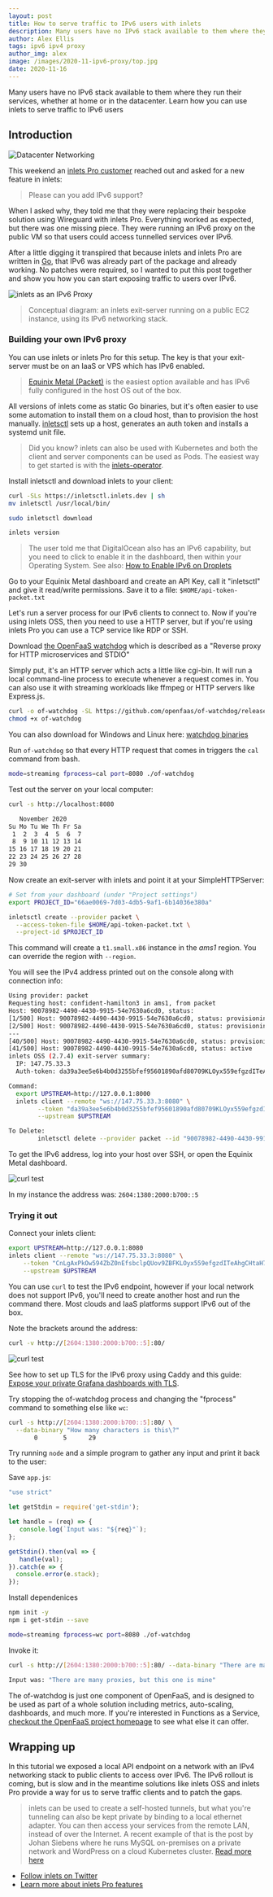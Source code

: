 ```yaml
---
layout: post
title: How to serve traffic to IPv6 users with inlets
description: Many users have no IPv6 stack available to them where they run their services, whether at home or in the datacenter. Learn how you can use inlets to serve traffic to IPv6 users
author: Alex Ellis
tags: ipv6 ipv4 proxy
author_img: alex
image: /images/2020-11-ipv6-proxy/top.jpg
date: 2020-11-16
---
```


Many users have no IPv6 stack available to them where they run their services, whether at home or in the datacenter. Learn how you can use inlets to serve traffic to IPv6 users

## Introduction

![Datacenter Networking](/images/2020-11-ipv6-proxy/top.jpg)

This weekend an [inlets Pro customer](https://inlets.dev/) reached out and asked for a new feature in inlets:

> Please can you add IPv6 support?

When I asked why, they told me that they were replacing their bespoke solution using Wireguard with inlets Pro. Everything worked as expected, but there was one missing piece. They were running an IPv6 proxy on the public VM so that users could access tunnelled services over IPv6.

After a little digging it transpired that because inlets and inlets Pro are written in [Go](https://golang.org), that IPv6 was already part of the package and already working. No patches were required, so I wanted to put this post together and show you how you can start exposing traffic to users over IPv6.

![inlets as an IPv6 Proxy](/images/2020-11-ipv6-proxy/conceptual.png)

> Conceptual diagram: an inlets exit-server running on a public EC2 instance, using its IPv6 networking stack.

### Building your own IPv6 proxy

You can use inlets or inlets Pro for this setup. The key is that your exit-server must be on an IaaS or VPS which has IPv6 enabled.

> [Equinix Metal (Packet)](https://metal.equinix.com) is the easiest option available and has IPv6 fully configured in the host OS out of the box.

All versions of inlets come as static Go binaries, but it's often easier to use some automation to install them on a cloud host, than to provision the host manually. [inletsctl](https://github.com/inlets/inletsctl) sets up a host, generates an auth token and installs a systemd unit file.

> Did you know? inlets can also be used with Kubernetes and both the client and server components can be used as Pods. The easiest way to get started is with the [inlets-operator](https://github.com/inlets/inlets-operator).

Install inletsctl and download inlets to your client:

```bash
curl -SLs https://inletsctl.inlets.dev | sh
mv inletsctl /usr/local/bin/

sudo inletsctl download

inlets version
```

> The user told me that DigitalOcean also has an IPv6 capability, but you need to click to enable it in the dashboard, then within your Operating System. See also: [How to Enable IPv6 on Droplets](https://www.digitalocean.com/docs/networking/ipv6/how-to/enable/)

Go to your Equinix Metal dashboard and create an API Key, call it "inletsctl" and give it read/write permissions. Save it to a file: `$HOME/api-token-packet.txt`

Let's run a server process for our IPv6 clients to connect to. Now if you're using inlets OSS, then you need to use a HTTP server, but if you're using inlets Pro you can use a TCP service like RDP or SSH.

Download [the OpenFaaS watchdog](https://github.com/openfaas/of-watchdog) which is described as a "Reverse proxy for HTTP microservices and STDIO"

Simply put, it's an HTTP server which acts a little like cgi-bin. It will run a local command-line process to execute whenever a request comes in. You can also use it with streaming workloads like ffmpeg or HTTP servers like Express.js.

```bash
curl -o of-watchdog -SL https://github.com/openfaas/of-watchdog/releases/download/0.8.1/of-watchdog-darwin
chmod +x of-watchdog
```

You can also download for Windows and Linux here: [watchdog binaries](https://github.com/openfaas/of-watchdog/releases/tag/0.8.1)

Run `of-watchdog` so that every HTTP request that comes in triggers the `cal` command from bash.

```bash
mode=streaming fprocess=cal port=8080 ./of-watchdog
```

Test out the server on your local computer:

```bash
curl -s http://localhost:8080

   November 2020      
Su Mo Tu We Th Fr Sa  
 1  2  3  4  5  6  7  
 8  9 10 11 12 13 14  
15 16 17 18 19 20 21  
22 23 24 25 26 27 28  
29 30
```

Now create an exit-server with inlets and point it at your SimpleHTTPServer:

```bash
# Set from your dashboard (under "Project settings")
export PROJECT_ID="66ae0069-7d03-4db5-9af1-6b14036e380a"

inletsctl create --provider packet \
  --access-token-file $HOME/api-token-packet.txt \
  --project-id $PROJECT_ID
```

This command will create a `t1.small.x86` instance in the *ams1* region. You can override the region with `--region`.

You will see the IPv4 address printed out on the console along with connection info:

```bash
Using provider: packet
Requesting host: confident-hamilton3 in ams1, from packet
Host: 90078982-4490-4430-9915-54e7630a6cd0, status: 
[1/500] Host: 90078982-4490-4430-9915-54e7630a6cd0, status: provisioning
[2/500] Host: 90078982-4490-4430-9915-54e7630a6cd0, status: provisioning
---
[40/500] Host: 90078982-4490-4430-9915-54e7630a6cd0, status: provisioning
[41/500] Host: 90078982-4490-4430-9915-54e7630a6cd0, status: active
inlets OSS (2.7.4) exit-server summary:
  IP: 147.75.33.3
  Auth-token: da39a3ee5e6b4b0d3255bfef95601890afd80709KLOyx559efgzdITeAhgCHtaH74zysHZ

Command:
  export UPSTREAM=http://127.0.0.1:8000
  inlets client --remote "ws://147.75.33.3:8080" \
        --token "da39a3ee5e6b4b0d3255bfef95601890afd80709KLOyx559efgzdITeAhgCHtaH74zysHZ" \
        --upstream $UPSTREAM

To Delete:
        inletsctl delete --provider packet --id "90078982-4490-4430-9915-54e7630a6cd0"
```

To get the IPv6 address, log into your host over SSH, or open the Equinix Metal dashboard.

![curl test](/images/2020-11-ipv6-proxy/packet-dashboard.png)

In my instance the address was: `2604:1380:2000:b700::5`

### Trying it out

Connect your inlets client:

```bash
export UPSTREAM=http://127.0.0.1:8080
inlets client --remote "ws://147.75.33.3:8080" \
    --token "CnLgAxPkOw594ZbZ0nEfsbclpQUov9ZBFKLOyx559efgzdITeAhgCHtaH74zysHZ" \
    --upstream $UPSTREAM
```

You can use `curl` to test the IPv6 endpoint, however if your local network does not support IPv6, you'll need to create another host and run the command there. Most clouds and IaaS platforms support IPv6 out of the box.

Note the brackets around the address:

```bash
curl -v http://[2604:1380:2000:b700::5]:80/
```

![curl test](/images/2020-11-ipv6-proxy/curl-test.png)

See how to set up TLS for the IPv6 proxy using Caddy and this guide: [Expose your private Grafana dashboards with TLS](https://blog.alexellis.io/expose-grafana-dashboards/).

Try stopping the of-watchdog process and changing the "fprocess" command to something else like `wc`:

```bash
curl -s http://[2604:1380:2000:b700::5]:80/ \
  --data-binary "How many characters is this\?"
       0       5      29
```

Try running `node` and a simple program to gather any input and print it back to the user:

Save `app.js`:

```javascript
"use strict"

let getStdin = require('get-stdin');

let handle = (req) => {
   console.log(`Input was: "${req}"`);
};

getStdin().then(val => {
   handle(val);
}).catch(e => {
  console.error(e.stack);
});
```

Install dependenices
```bash
npm init -y
npm i get-stdin --save

mode=streaming fprocess=wc port=8080 ./of-watchdog
```

Invoke it:

```bash
curl -s http://[2604:1380:2000:b700::5]:80/ --data-binary "There are many proxies, but this one is mine"

Input was: "There are many proxies, but this one is mine"
```

The of-watchdog is just one component of OpenFaaS, and is designed to be used as part of a whole solution including metrics, auto-scaling, dashboards, and much more. If you're interested in Functions as a Service, [checkout the OpenFaaS project homepage](https://www.openfaas.com/) to see what else it can offer.

## Wrapping up

In this tutorial we exposed a local API endpoint on a network with an IPv4 networking stack to public clients to access over IPv6. The IPv6 rollout is coming, but is slow and in the meantime solutions like inlets OSS and inlets Pro provide a way for us to serve traffic clients and to patch the gaps.

> inlets can be used to create a self-hosted tunnels, but what you're tunneling can also be kept private by binding to a local ethernet adapter. You can then access your services from the remote LAN, instead of over the Internet. A recent example of that is the post by Johan Siebens where he runs MySQL on-premises on a private network and WordPress on a cloud Kubernetes cluster. [Read more here](https://inlets.dev/blog/2020/11/06/hybrid-cloud-with-inlets.html)

* [Follow inlets on Twitter](https://twitter.com/inletsdev/)
* [Learn more about inlets Pro features](https://inlets.dev/)
